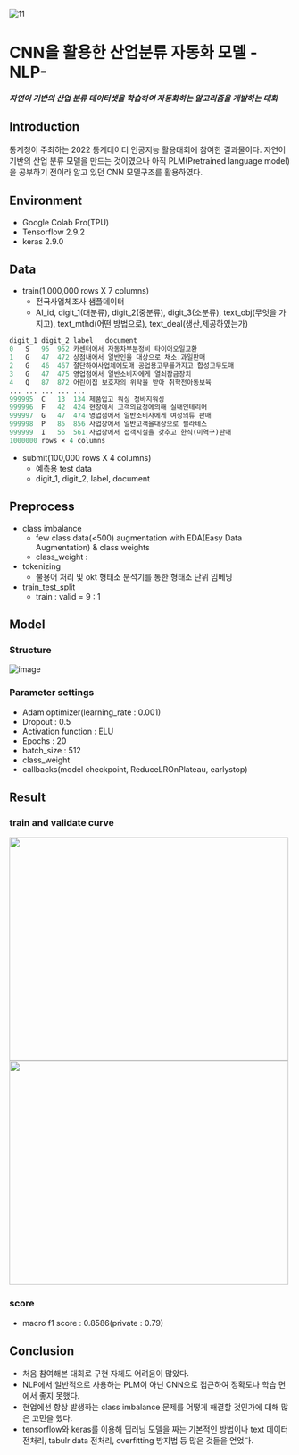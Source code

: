 ![11](https://user-images.githubusercontent.com/37128004/197768193-53ca3bf1-521d-4048-9484-a20f9c483e93.png)
# CNN을 활용한 산업분류 자동화 모델 -NLP-
***자연어 기반의 산업 분류 데이터셋을 학습하여 자동화하는 알고리즘을 개발하는 대회***

## Introduction
통계청이 주최하는 2022 통계데이터 인공지능 활용대회에 참여한 결과물이다. 자연어 기반의 산업 분류 모델을 만드는 것이였으나 아직 PLM(Pretrained language model)을 공부하기 전이라 알고 있던 CNN 모델구조를 활용하였다. 

## Environment
- Google Colab Pro(TPU)
- Tensorflow 2.9.2
- keras 2.9.0

## Data
- train(1,000,000 rows X 7 columns)
  - 전국사업체조사 샘플데이터
  - AI_id, digit_1(대분류), digit_2(중분류), digit_3(소분류), text_obj(무엇을 가지고), text_mthd(어떤 방법으로), text_deal(생산,제공하였는가)
```python
digit_1	digit_2	label	document
0	S	95	952	카센터에서 자동차부분정비 타이어오일교환
1	G	47	472	상점내에서 일반인을 대상으로 채소.과일판매
2	G	46	467	절단하여사업체에도매 공업용고무를가지고 합성고무도매
3	G	47	475	영업점에서 일반소비자에게 열쇠잠금장치
4	Q	87	872	어린이집 보호자의 위탁을 받아 취학전아동보육
...	...	...	...	...
999995	C	13	134	제품입고 워싱 청바지워싱
999996	F	42	424	현장에서 고객의요청에의해 실내인테리어
999997	G	47	474	영업점에서 일반소비자에게 여성의류 판매
999998	P	85	856	사업장에서 일반고객을대상으로 필라테스
999999	I	56	561	사업장에서 접객시설을 갖추고 한식(미역구)판매
1000000 rows × 4 columns
```
- submit(100,000 rows X 4 columns)
  - 예측용 test data
  - digit_1, digit_2, label, document
## Preprocess
- class imbalance
  - few class data(<500) augmentation with EDA(Easy Data Augmentation) & class weights
  - class_weight : 
- tokenizing
  - 불용어 처리 및 okt 형태소 분석기를 통한 형태소 단위 임베딩
- train_test_split
  - train : valid = 9 : 1

## Model
### Structure
![image](https://user-images.githubusercontent.com/37128004/197760197-aa4ce5ba-d17d-4f1a-83ff-54caab4bea84.png)

### Parameter settings
- Adam optimizer(learning_rate : 0.001)
- Dropout : 0.5
- Activation function : ELU
- Epochs : 20
- batch_size : 512
- class_weight
- callbacks(model checkpoint, ReduceLROnPlateau, earlystop)

## Result
### train and validate curve
<a href="https://github.com/ohilikeit/Statistics_competition">
  <img align="center" src="https://user-images.githubusercontent.com/37128004/197760910-b2062678-28fb-49b0-a972-778e480cd262.png" width="500" height="400" />
</a>
<a href="https://github.com/anuraghazra/convoychat">
  <img align="center" src="https://user-images.githubusercontent.com/37128004/197760960-16d474dd-4b18-4f59-a5c2-972c4ceb2261.png" width="500" height="400" />
</a>

### score
- macro f1 score : 0.8586(private : 0.79)

## Conclusion
- 처음 참여해본 대회로 구현 자체도 어려움이 많았다. 
- NLP에서 일반적으로 사용하는 PLM이 아닌 CNN으로 접근하여 정확도나 학습 면에서 좋지 못했다. 
- 현업에선 항상 발생하는 class imbalance 문제를 어떻게 해결할 것인가에 대해 많은 고민을 했다.
- tensorflow와 keras를 이용해 딥러닝 모델을 짜는 기본적인 방법이나 text 데이터 전처리, tabulr data 전처리, overfitting 방지법 등 많은 것들을 얻었다. 
